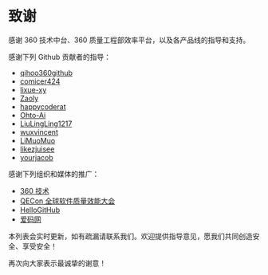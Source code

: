 # 致谢

感谢 360 技术中台、360 质量工程部效率平台，以及各产品线的指导和支持。

感谢下列 Github 贡献者的指导：
 - [qihoo360github](https://github.com/qihoo360github)
 - [comicer424](https://github.com/comicer424)
 - [lixue-xy](https://github.com/lixue-xy)
 - [Zaoly](https://github.com/Zaoly)
 - [happycoderat](https://github.com/happycoderat)
 - [Ohto-Ai](https://github.com/Ohto-Ai)
 - [LiuLingLing1217](https://github.com/LiuLingLing1217)
 - [wuxvincent](https://github.com/wuxvincent)
 - [LiMuoMuo](https://github.com/LiMuoMuo)
 - [likezjuisee](https://github.com/likezjuisee)
 - [yourjacob](https://github.com/yourjacob)

感谢下列组织和媒体的推广：
 - [360 技术](https://blog.csdn.net/qihoo_tech)
 - [QECon 全球软件质量效能大会](http://www.qecon.net/)
 - [HelloGitHub](https://hellogithub.com/)
 - [爱码网](https://www.likecs.com/)

本列表会实时更新，如有疏漏请联系我们。欢迎提供指导意见，愿我们共同创造安全、享受安全！

再次向大家表示最诚挚的谢意！

